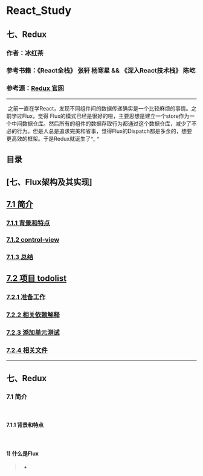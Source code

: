 # React_Study

## 七、Redux

### 作者：冰红茶  
### 参考书籍：《React全栈》 张轩 杨寒星  &&   《深入React技术栈》 陈屹 
### 参考源：[Redux 官网](https://redux.js.org/) 

------    



  之前一直在学React，发现不同组件间的数据传递确实是一个比较麻烦的事情。之前学过Flux，觉得 Flux的模式已经是很好的啦，主要思想是建立一个store作为一个中间数据仓库。然后所有的组件的数据存取行为都通过这个数据仓库，减少了不必的行为。但是人总是追求完美和省事，觉得Flux的Dispatch都是多余的，想要更高效的框架。于是Redux就诞生了^_ ^
     
## 目录
    
## [七、Flux架构及其实现]
## [7.1 简介](#7.1)
### [7.1.1 背景和特点](#7.1.1)
### [7.1.2 control-view](#7.1.2)
### [7.1.3 总结](#7.1.3)
## [7.2 项目 todolist](#7.2)
### [7.2.1 准备工作](#7.2.1)
### [7.2.2 相关依赖解释](#7.2.2)
### [7.2.3 添加单元测试](#7.2.3)
### [7.2.4 相关文件](#7.2.4)

        
------
        
<h2 id='7'>七、Redux</h2>
<h3 id='7.1'>7.1 简介</h3>  
        
<h4 id='7.1.1'>7.1.1 背景和特点</h4>  
        
#### 1) 什么是Flux
> - 